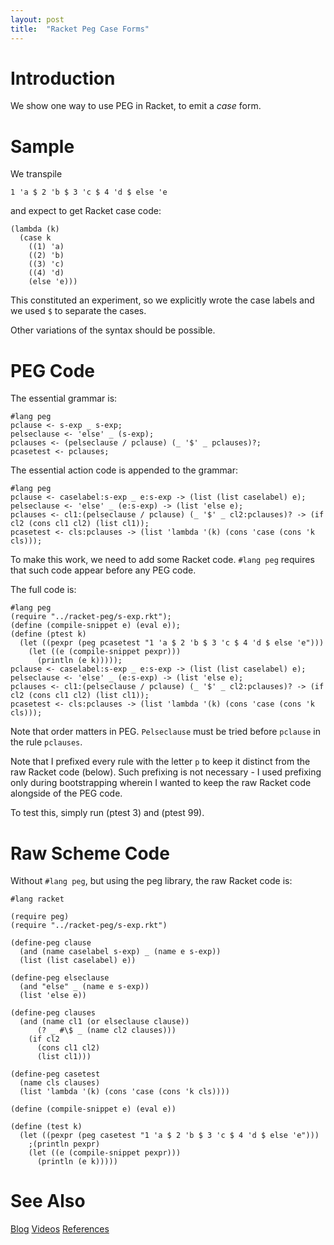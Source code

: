 ```yaml
---
layout: post
title:  "Racket Peg Case Forms"
---
```


# Introduction

We show one way to use PEG in Racket, to emit a _case_ form.

# Sample

We transpile

```
1 'a $ 2 'b $ 3 'c $ 4 'd $ else 'e
```

and expect to get Racket case code:

```
(lambda (k) 
  (case k 
    ((1) 'a) 
    ((2) 'b) 
    ((3) 'c) 
    ((4) 'd) 
    (else 'e)))
```

This constituted an experiment, so we explicitly wrote the case labels and we used `$` to separate the cases.  

Other variations of the syntax should be possible.

# PEG Code
The essential grammar is:
```
#lang peg
pclause <- s-exp _ s-exp;
pelseclause <- 'else' _ (s-exp);
pclauses <- (pelseclause / pclause) (_ '$' _ pclauses)?;
pcasetest <- pclauses;
```
The essential action code is appended to the grammar:
```
#lang peg
pclause <- caselabel:s-exp _ e:s-exp -> (list (list caselabel) e);
pelseclause <- 'else' _ (e:s-exp) -> (list 'else e);
pclauses <- cl1:(pelseclause / pclause) (_ '$' _ cl2:pclauses)? -> (if cl2 (cons cl1 cl2) (list cl1));
pcasetest <- cls:pclauses -> (list 'lambda '(k) (cons 'case (cons 'k cls)));
```

To make this work, we need to add some Racket code.  `#lang peg` requires that such code appear before any PEG code.

The full code is:

```
#lang peg
(require "../racket-peg/s-exp.rkt");
(define (compile-snippet e) (eval e));
(define (ptest k)
  (let ((pexpr (peg pcasetest "1 'a $ 2 'b $ 3 'c $ 4 'd $ else 'e")))
    (let ((e (compile-snippet pexpr)))
      (println (e k)))));
pclause <- caselabel:s-exp _ e:s-exp -> (list (list caselabel) e);
pelseclause <- 'else' _ (e:s-exp) -> (list 'else e);
pclauses <- cl1:(pelseclause / pclause) (_ '$' _ cl2:pclauses)? -> (if cl2 (cons cl1 cl2) (list cl1));
pcasetest <- cls:pclauses -> (list 'lambda '(k) (cons 'case (cons 'k cls)));
```

Note that order matters in PEG. `Pelseclause` must be tried before `pclause` in the rule `pclauses`.

Note that I prefixed every rule with the letter `p` to keep it distinct from the raw Racket code (below). Such prefixing is not necessary - I used prefixing only during bootstrapping wherein I wanted to keep the raw Racket code alongside of the PEG code.

To test this, simply run (ptest 3) and (ptest 99).

# Raw Scheme Code
Without `#lang peg`, but using the peg library, the raw Racket code is:
```
#lang racket

(require peg)
(require "../racket-peg/s-exp.rkt")

(define-peg clause
  (and (name caselabel s-exp) _ (name e s-exp))
  (list (list caselabel) e))

(define-peg elseclause
  (and "else" _ (name e s-exp))
  (list 'else e))

(define-peg clauses
  (and (name cl1 (or elseclause clause))
      (? _ #\$ _ (name cl2 clauses)))
    (if cl2
      (cons cl1 cl2)
      (list cl1)))

(define-peg casetest
  (name cls clauses)
  (list 'lambda '(k) (cons 'case (cons 'k cls))))

(define (compile-snippet e) (eval e))

(define (test k)
  (let ((pexpr (peg casetest "1 'a $ 2 'b $ 3 'c $ 4 'd $ else 'e")))
    ;(println pexpr)
    (let ((e (compile-snippet pexpr)))
      (println (e k)))))
```



# See Also

[Blog](https://guitarvydas.github.io)
[Videos](https://www.youtube.com/channel/UC2bdO9l84VWGlRdeNy5)
[References](https://guitarvydas.github.io/2021/01/14/References.html)

<script src="https://utteranc.es/client.js" 
        repo="guitarvydas/guitarvydas.github.io" 
        issue-term="pathname" 
        theme="github-light" 
        crossorigin="anonymous" 
        async> 
</script> 
